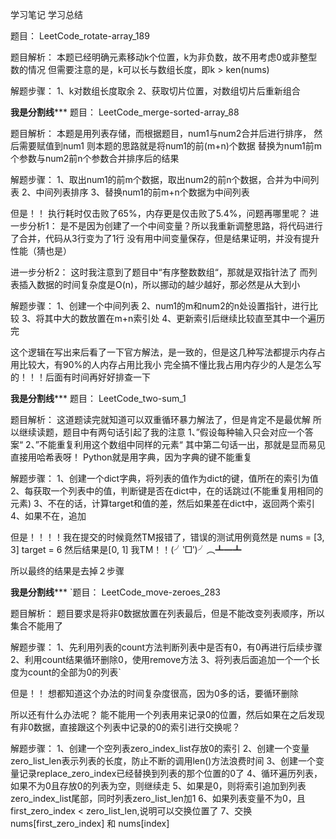 学习笔记
学习总结

题目：
LeetCode_rotate-array_189

题目解析：
本题已经明确元素移动k个位置，k为非负数，故不用考虑0或非整型数的情况
但需要注意的是，k可以长与数组长度，即k > ken(nums)

解题步骤：
1、k对数组长度取余
2、获取切片位置，对数组切片后重新组合


************我是分割线***************
题目：
LeetCode_merge-sorted-array_88

题目解析：
本题是用列表存储，而根据题目，num1与num2合并后进行排序，
然后需要赋值到num1
则本题的思路就是将num1的前(m+n)个数据
替换为num1前m个参数与num2前n个参数合并排序后的结果

解题步骤：
1、取出num1的前m个数据，取出num2的前n个数据，合并为中间列表
2、中间列表排序
3、替换num1的前m+n个数据为中间列表

但是！！
执行耗时仅击败了65%，内存更是仅击败了5.4%，问题再哪里呢？
进一步分析1：
是不是因为创建了一个中间变量？所以我重新调整思路，将代码进行了合并，代码从3行变为了1行
没有用中间变量保存，但是结果证明，并没有提升性能（猜也是）

进一步分析2：
这时我注意到了题目中“有序整数数组“，那就是双指针法了
而列表插入数据的时间复杂度是O(n)，所以挪动的越少越好，那必然是从大到小

解题步骤：
1、创建一个中间列表
2、num1的m和num2的n处设置指针，进行比较
3、将其中大的数放置在m+n索引处
4、更新索引后继续比较直至其中一个遍历完

这个逻辑在写出来后看了一下官方解法，是一致的，但是这几种写法都提示内存占用比较大，有90%的人内存占用比我小
完全搞不懂比我占用内存少的人是怎么写的！！！后面有时间再好好排查一下

************我是分割线***************
题目：
LeetCode_two-sum_1

题目解析：
这道题读完就知道可以双重循环暴力解法了，但是肯定不是最优解
所以继续读题，题目中有两句话引起了我的注意
1、”假设每种输入只会对应一个答案“
2、”不能重复利用这个数组中同样的元素“
其中第二句话一出，那就是显而易见直接用哈希表呀！
Python就是用字典，因为字典的键不能重复

解题步骤：
1、创建一个dict字典，将列表的值作为dict的键，值所在的索引为值
2、每获取一个列表中的值，判断键是否在dict中，在的话跳过(不能重复用相同的元素)
3、不在的话，计算target和值的差，然后如果差在dict中，返回两个索引
4、如果不在，追加

但是！！！！我在提交的时候竟然TM报错了，错误的测试用例竟然是
nums = [3, 3]
target = 6
然后结果是[0, 1]
我TM！！(╯‵□′)╯︵┻━┻

所以最终的结果是去掉２步骤

************我是分割线***************
`题目：
LeetCode_move-zeroes_283

题目解析：
题目要求是将非0数据放置在列表最后，但是不能改变列表顺序，所以集合不能用了

解题步骤：
1、先利用列表的count方法判断列表中是否有0，有0再进行后续步骤
2、利用count结果循环删除0，使用remove方法
3、将列表后面追加一个一个长度为count的全部为0的列表`

但是！！
想都知道这个办法的时间复杂度很高，因为0多的话，要循环删除

所以还有什么办法呢？
能不能用一个列表用来记录0的位置，然后如果在之后发现有非0数据，直接跟这个列表中记录的0的索引进行交换呢？

解题步骤：
1、创建一个空列表zero_index_list存放0的索引
2、创建一个变量zero_list_len表示列表的长度，防止不断的调用len()方法浪费时间
3、创建一个变量记录replace_zero_index已经替换到列表的那个位置的0了
4、循环遍历列表，如果不为0且存放0的列表为空，则继续走
5、如果是0，则将索引追加到列表zero_index_list尾部，同时列表zero_list_len加1
6、如果列表变量不为0，且first_zero_index < zero_list_len,说明可以交换位置了
7、交换nums[first_zero_index] 和 nums[index]

